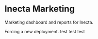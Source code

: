 # Inecta Marketing

Marketing dashboard and reports for Inecta.

<!-- Last updated: 2025-08-26 - Clean dependencies, no @tremor/react -->
Forcing a new deployment.
test
test
test
